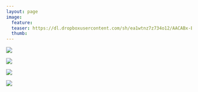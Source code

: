 ```yaml
---
layout: page
image:
  feature:
  teaser: https://dl.dropboxusercontent.com/sh/ea1wtnz7z734o12/AACABx-BbCcR3mwdkNXT2u30a/luontokuvat/kes%C3%A4/2/DSC33104-245px.jpg
  thumb:
---
```


[![](https://dl.dropboxusercontent.com/sh/ea1wtnz7z734o12/AADqstOlInD0Ib44olPNOgMha/luontokuvat/kes%C3%A4/2/DSC33104-800px.jpg)](https://dl.dropboxusercontent.com/sh/ea1wtnz7z734o12/AABF9BfhAxkvtOUJteuuP4qza/luontokuvat/kes%C3%A4/2/DSC33104.jpg)

[![](https://dl.dropboxusercontent.com/sh/ea1wtnz7z734o12/AADL2oLzyipBQBxLpzcyF46ua/luontokuvat/kes%C3%A4/2/DSC33106-800px.jpg)](https://dl.dropboxusercontent.com/sh/ea1wtnz7z734o12/AADH7HSlnC1Q25IcY8EvelHma/luontokuvat/kes%C3%A4/2/DSC33106.jpg)

[![](https://dl.dropboxusercontent.com/sh/ea1wtnz7z734o12/AAAkejBa5FNOyQuoGRcOKfZJa/luontokuvat/kes%C3%A4/2/DSC33111-800px.jpg)](https://dl.dropboxusercontent.com/sh/ea1wtnz7z734o12/AADTqYE98J86seVgJFFaEknsa/luontokuvat/kes%C3%A4/2/DSC33111.jpg)

[![](https://dl.dropboxusercontent.com/sh/ea1wtnz7z734o12/AABrAwZEHSnh1Wc0OfsXRUOfa/luontokuvat/kes%C3%A4/2/DSC33114-800px.jpg)](https://dl.dropboxusercontent.com/sh/ea1wtnz7z734o12/AAAB9uuNWyesFouhIjwa7Muea/luontokuvat/kes%C3%A4/2/DSC33114.jpg)

